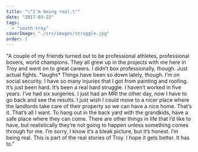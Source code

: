 ```yaml
---
title: "\"I'm being real.\""
date: "2017-03-22"
tags: 
  - "south-troy"
coverImage: "./src/images/struggle.jpg"
order: 1
---
```


"A couple of my friends turned out to be professional athletes, professional boxers, world champions. They all grew up in the projects with me here in Troy and went on to great careers. I didn’t box professionally, though. Just actual fights. \*laughs\* Things have been so down lately, though. I’m on social security. I have so many injuries that I got from painting and roofing. It’s just been hard. It’s been a real hard struggle. I haven’t worked in five years. I’ve had six surgeries. I just had an MRI the other day, now I have to go back and see the results. I just wish I could move to a nicer place where the landlords take care of their property so we can have a nice home. That’s it. That’s all I want. To hang out in the back yard with the grandkids, have a safe place where they can come. There are other things in life that I’d like to have, but realistically they’re not going to happen unless something comes through for me. I’m sorry, I know it’s a bleak picture, but it’s honest. I’m being real. This is part of the real stories of Troy. I hope it gets better. It has to."

